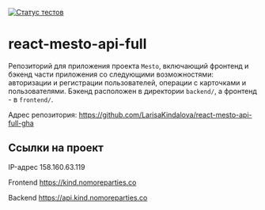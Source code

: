 [![Статус тестов](../../actions/workflows/tests.yml/badge.svg)](../../actions/workflows/tests.yml)

# react-mesto-api-full
Репозиторий для приложения проекта `Mesto`, включающий фронтенд и бэкенд части приложения со следующими возможностями: авторизации и регистрации пользователей, операции с карточками и пользователями. Бэкенд расположен в директории `backend/`, а фронтенд - в `frontend/`. 
  
Адрес репозитория: https://github.com/LarisaKindalova/react-mesto-api-full-gha

## Ссылки на проект

IP-адрес 158.160.63.119

Frontend https://kind.nomoreparties.co

Backend https://api.kind.nomoreparties.co

